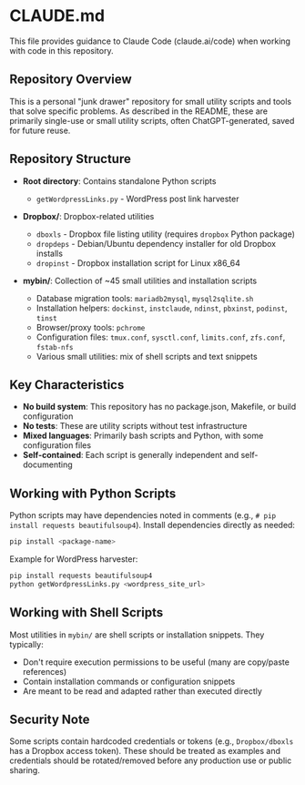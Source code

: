 # CLAUDE.md

This file provides guidance to Claude Code (claude.ai/code) when working with code in this repository.

## Repository Overview

This is a personal "junk drawer" repository for small utility scripts and tools that solve specific problems. As described in the README, these are primarily single-use or small utility scripts, often ChatGPT-generated, saved for future reuse.

## Repository Structure

- **Root directory**: Contains standalone Python scripts
  - `getWordpressLinks.py` - WordPress post link harvester

- **Dropbox/**: Dropbox-related utilities
  - `dboxls` - Dropbox file listing utility (requires `dropbox` Python package)
  - `dropdeps` - Debian/Ubuntu dependency installer for old Dropbox installs
  - `dropinst` - Dropbox installation script for Linux x86_64

- **mybin/**: Collection of ~45 small utilities and installation scripts
  - Database migration tools: `mariadb2mysql`, `mysql2sqlite.sh`
  - Installation helpers: `dockinst`, `instclaude`, `ndinst`, `pbxinst`, `podinst`, `tinst`
  - Browser/proxy tools: `pchrome`
  - Configuration files: `tmux.conf`, `sysctl.conf`, `limits.conf`, `zfs.conf`, `fstab-nfs`
  - Various small utilities: mix of shell scripts and text snippets

## Key Characteristics

- **No build system**: This repository has no package.json, Makefile, or build configuration
- **No tests**: These are utility scripts without test infrastructure
- **Mixed languages**: Primarily bash scripts and Python, with some configuration files
- **Self-contained**: Each script is generally independent and self-documenting

## Working with Python Scripts

Python scripts may have dependencies noted in comments (e.g., `# pip install requests beautifulsoup4`). Install dependencies directly as needed:

```bash
pip install <package-name>
```

Example for WordPress harvester:
```bash
pip install requests beautifulsoup4
python getWordpressLinks.py <wordpress_site_url>
```

## Working with Shell Scripts

Most utilities in `mybin/` are shell scripts or installation snippets. They typically:
- Don't require execution permissions to be useful (many are copy/paste references)
- Contain installation commands or configuration snippets
- Are meant to be read and adapted rather than executed directly

## Security Note

Some scripts contain hardcoded credentials or tokens (e.g., `Dropbox/dboxls` has a Dropbox access token). These should be treated as examples and credentials should be rotated/removed before any production use or public sharing.